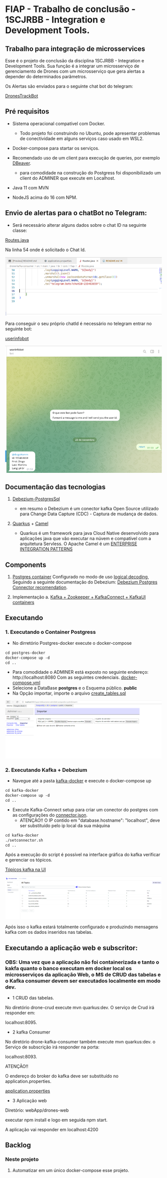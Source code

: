# FIAP - Trabalho de conclusão - 1SCJRBB -  Integration e Development Tools.

## Trabalho para integração de microsservices

Esse é o projeto de conclusão da disciplina 1SCJRBB -  Integration e Development Tools. Sua função é a integrar um microsserviço de gerenciamento de Drones com um microsserviço que gera alertas a depender do determinados parâmetros.

Os Alertas são enviados para o seguinte chat bot do telegram:

[DronesTrackBot](https://t.me/DronesTrackBot)

## Pré requisitos

* Sistema operacional compatível com Docker. 
	* Todo projeto foi construindo no Ubuntu, pode apresentar problemas de conectividade em alguns serviços caso usado em WSL2.

* Docker-compose para startar os serviços.

* Recomendado uso de um client para execução de queries, por exemplo [DBeaver](https://dbeaver.io/download/).
	* para comodidade na construção do Postgress foi disponibilizado um client do ADMINER que execute em Localhost.

* Java 11 com MVN

* NodeJS acima do 16 com NPM. 

## Envio de alertas para o chatBot no Telegram:

* Será necessário alterar alguns dados sobre o chat ID na seguinte classe:

[Routes.java](drone-kafka-consumer/src/main/java/br/com/fiap/Routes.java)

Na linha 54 onde é solicitado o Chat Id.

![chatId](Imagens/chat-id.png)

Para conseguir o seu próprio chatId é necessário no telegram entrar no seguinte bot:

[userinfobot](https://t.me/userinfobot)

![UserInfoBot](Imagens/userInfoBot.png)


## Documentação das tecnologias


1. [Debezium-PostgresSql](https://debezium.io/documentation/reference/stable/connectors/postgresql.html) 
	* em resumo o Debezium é um conector kafka Open Source utilizado para Change Data Capture (CDC) - Captura de mudança de dados.
	
2. [Quarkus](https://quarkus.io/about/) + [Camel](https://camel.apache.org/manual/faq/what-is-camel.html)
	* Quarkus é um framework para java Cloud Native desenvolvido para aplicações java que vão executar na núvem e compatível com a arquitetura Servless. O Apache Camel é um [ENTERPRISE INTEGRATION PATTERNS](https://camel.apache.org/components/3.18.x/eips/enterprise-integration-patterns.html)

## Components

1. [Postgres container](./postgres-docker/docker-compose.yml) Configurado no modo de uso [logical decoding](https://www.postgresql.org/docs/current/logicaldecoding-explanation.html), Seguindo a seguinte documentação do Debezium: [Debezium Postgres Connector recomendation](https://debezium.io/documentation/reference/stable/connectors/postgresql.html).


4.  Implementação 
  a. [Kafka + Zookeeper + KafkaConnect + KafkaUI containers](./kafka-docker/docker-compose.yml)

## Executando

### 1. Executando o Container Postgress
* No dirretório Postgres-docker execute o docker-compose
```shell script
cd postgres-docker
docker-compose up -d
cd ..
```

* Para comodidade o ADMINER está exposto no seguinte endereço: http://localhost:8080 Com as seguintes credenciais. [docker-compose.yml](./postgres-docker/docker-compose.yml) 
* Selecione a DataBase **postgres** e o Esquema público. **public**
* Na Opção importar, importe o arquivo [create_tables.sql](postgres-docker\sql\create_tables.sql)

![Importar Comandos](Imagens/importarComandosSQl.png)

### 2. Executando Kafka + Debezium
* Navegue até a pasta [kafka-docker](./kafka-docker/) e execute o docker-compose up
```shell script
cd kafka-docker
docker-compose up -d
cd ..
```
* Execute Kafka-Connect setup para criar um conector do postgres com as configurações do [connector.json](./kafka-docker/connector.json).
  * ATENÇÃO!! O IP contido em     "database.hostname": "localhost",   deve ser substituído pelo ip local da sua máquina

```shell script
cd kafka-docker
./setconnector.sh
cd ..
```

Após a execução do script é possível na interface gráfica do kafka verificar e gerenciar os tópicos.

[Tópicos kafka na UI](http://localhost:8180/ui/clusters/local/topics)

![Kakfa-ui](Imagens/Kakfa-ui.png)

Após isso o kafka estará totalmente configurado e produzindo mensagens kafka com os dados inseridos nas tabelas. 

## Executando a aplicação web e subscritor:

### OBS: Uma vez que a aplicação não foi containerizada e tanto o kakfa quanto o banco executam em docker local os microsserviços da aplicação Web, o MS de CRUD das tabelas e o Kafka consumer devem ser executados localmente em modo dev. 

* 1 CRUD das tabelas.

No diretório drone-crud execute mvn quarkus:dev. O serviço de Crud irá responder em:

localhost:8095.

* 2 kafka Consumer

No diretório drone-kafka-consumer também execute mvn quarkus:dev. o Serviço de subscrição irá responder na porta: 

localhost:8093.

ATENÇÃO!! 

O endereço do broker do kafka deve ser substituído no application.properties.

[application.properties](drone-kafka-consumer/src/main/resources/application.properties)


* 3 Aplicação web

Diretório: webApp/drones-web

executar npm install e logo em seguida npm start.

A aplicação vai responder em localhost:4200


## Backlog
### Neste projeto

1. Automatizar em um único docker-compose  esse projeto.

